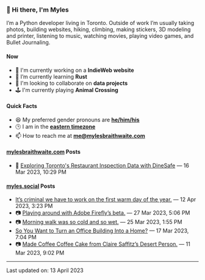 ### 👋 Hi there, I'm Myles

I’m a Python developer living in Toronto. Outside of work I’m usually taking photos, building websites, hiking, climbing, making stickers, 3D modeling and printer, listening to music, watching movies, playing video games, and Bullet Journaling.

#### Now

-   🔭 I'm currently working on a **IndieWeb website**
-   🌱 I’m currently learning **Rust**
-   👯 I'm looking to collaborate on **data projects**
-   🕹️ I'm currently playing **Animal Crossing**

#### Quick Facts

-   😆 My preferred gender pronouns are **[he/him/his](https://www.mypronouns.org/he-him)**
-   🕒 I am in the **[eastern timezone](https://time.is/Toronto)**
-   📫 How to reach me at **[me@mylesbraithwaite.com](mailto:me@mylesbraithwaite.com)**

<!--
-   🤔 I’m looking for help with ...
-   💬 Ask me about ...
-   ⚡ Fun fact: ...
-->

#### [mylesbraithwaite.com](https://mylesbraithwaite.com/) Posts
<!-- START: BLOG_POSTS -->
-   📝 [Exploring Toronto's Restaurant Inspection Data with DineSafe](https://mylesbraithwaite.com/exploring-torontos-restaurant-inspection-data-with-dinesafe) — 16 Mar 2023, 10:29 PM
<!-- END: BLOG_POSTS -->


#### [myles.social](https://myles.social/) Posts
<!-- START: MICROBLOG_POSTS -->
-   [It’s criminal we have to work on the first warm day of the year.](https://myles.social/2023/04/12/its-criminal-we.html) — 12 Apr 2023, 3:23 PM
-   📷 [Playing around with Adobe Firefly’s beta.](https://myles.social/2023/03/27/playing-around-with.html) — 27 Mar 2023, 5:06 PM
-   📷 [Morning walk was so cold and so wet.](https://myles.social/2023/03/25/morning-walk-was.html) — 25 Mar 2023, 1:55 PM
-   [So You Want to Turn an Office Building Into a Home?](https://myles.social/2023/03/17/so-you-want.html) — 17 Mar 2023, 7:04 PM
-   📷 [Made Coffee Coffee Cake from Claire Saffitz’s Desert Person.](https://myles.social/2023/03/11/made-coffee-coffee.html) — 11 Mar 2023, 9:02 PM
<!-- END: MICROBLOG_POSTS -->

---

<!-- START: LAST_UPDATED_AT -->
Last updated on: 13 April 2023
<!-- END: LAST_UPDATED_AT -->

